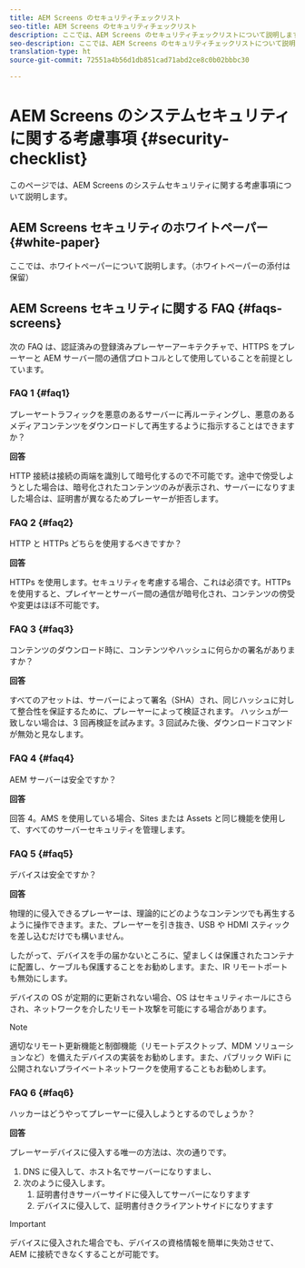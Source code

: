 ```yaml
---
title: AEM Screens のセキュリティチェックリスト
seo-title: AEM Screens のセキュリティチェックリスト
description: ここでは、AEM Screens のセキュリティチェックリストについて説明します
seo-description: ここでは、AEM Screens のセキュリティチェックリストについて説明します
translation-type: ht
source-git-commit: 72551a4b56d1db851cad71abd2ce8c0b02bbbc30

---
```



# AEM Screens のシステムセキュリティに関する考慮事項 {#security-checklist}

このページでは、AEM Screens のシステムセキュリティに関する考慮事項について説明します。


## AEM Screens セキュリティのホワイトペーパー {#white-paper}

ここでは、ホワイトペーパーについて説明します。（ホワイトペーパーの添付は保留）


## AEM Screens セキュリティに関する FAQ {#faqs-screens}

次の FAQ は、認証済みの登録済みプレーヤーアーキテクチャで、HTTPS をプレーヤーと AEM サーバー間の通信プロトコルとして使用していることを前提としています。

### FAQ 1 {#faq1}

プレーヤートラフィックを悪意のあるサーバーに再ルーティングし、悪意のあるメディアコンテンツをダウンロードして再生するように指示することはできますか？

**回答**

HTTP 接続は接続の両端を識別して暗号化するので不可能です。途中で傍受しようとした場合は、暗号化されたコンテンツのみが表示され、サーバーになりすました場合は、証明書が異なるためプレーヤーが拒否します。


### FAQ 2 {#faq2}

HTTP と HTTPs どちらを使用するべきですか？

**回答**

HTTPs を使用します。セキュリティを考慮する場合、これは必須です。HTTPs を使用すると、プレイヤーとサーバー間の通信が暗号化され、コンテンツの傍受や変更はほぼ不可能です。


### FAQ 3 {#faq3}

コンテンツのダウンロード時に、コンテンツやハッシュに何らかの署名がありますか？

**回答**

すべてのアセットは、サーバーによって署名（SHA）され、同じハッシュに対して整合性を保証するために、プレーヤーによって検証されます。
ハッシュが一致しない場合は、3 回再検証を試みます。3 回試みた後、ダウンロードコマンドが無効と見なします。


### FAQ 4 {#faq4}

AEM サーバーは安全ですか？

**回答**

回答 4。AMS を使用している場合、Sites または Assets と同じ機能を使用して、すべてのサーバーセキュリティを管理します。


### FAQ 5 {#faq5}

デバイスは安全ですか？

**回答**

物理的に侵入できるプレーヤーは、理論的にどのようなコンテンツでも再生するように操作できます。また、プレーヤーを引き抜き、USB や HDMI スティックを差し込むだけでも構いません。

したがって、デバイスを手の届かないところに、望ましくは保護されたコンテナに配置し、ケーブルも保護することをお勧めします。また、IR リモートポートも無効にします。

デバイスの OS が定期的に更新されない場合、OS はセキュリティホールにさらされ、ネットワークを介したリモート攻撃を可能にする場合があります。
>[!NOTE]
>適切なリモート更新機能と制御機能（リモートデスクトップ、MDM ソリューションなど）を備えたデバイスの実装をお勧めします。また、パブリック WiFi に公開されないプライベートネットワークを使用することもお勧めします。


### FAQ 6 {#faq6}

ハッカーはどうやってプレーヤーに侵入しようとするのでしょうか？

**回答**

プレーヤーデバイスに侵入する唯一の方法は、次の通りです。

1. DNS に侵入して、ホスト名でサーバーになりすまし、
1. 次のように侵入します。
   1. 証明書付きサーバーサイドに侵入してサーバーになりすます
   1. デバイスに侵入して、証明書付きクライアントサイドになりすます

>[!IMPORTANT]
>デバイスに侵入された場合でも、デバイスの資格情報を簡単に失効させて、AEM に接続できなくすることが可能です。





